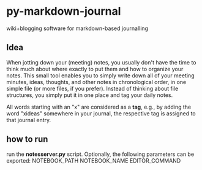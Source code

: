 # py-markdown-journal
wiki+blogging software for markdown-based journalling


## Idea
When jotting down your (meeting) notes, you usually don't have the time to think much about where exactly to put them and how to organize your notes.
This small tool enables you to simply write down all of your meeting minutes, ideas, thoughts, and other notes in chronological order, in one simple file (or more files, if you prefer).
Instead of thinking about file structures, you simply put it in one place and tag your daily notes.

All words starting with an "x" are considered as a **tag**, e.g., by adding the word "xideas" somewhere in your journal, the respective tag is assigned to that journal entry.


## how to run
run the __notesserver.py__ script.
Optionally, the following parameters can be exported:
    NOTEBOOK_PATH
    NOTEBOOK_NAME
    EDITOR_COMMAND



